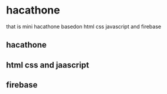 # hacathone
that is mini hacathone basedon html css javascript and firebase


## hacathone
## html css and jaascript
## firebase
